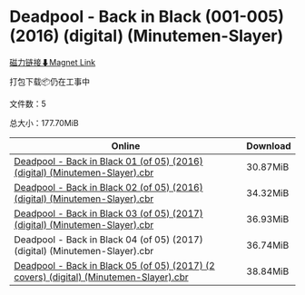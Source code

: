 # Deadpool - Back in Black (001-005) (2016) (digital) (Minutemen-Slayer)

[磁力链接⬇Magnet Link](magnet:?xt=urn:btih:05510e3f16e2283aa90bd314a42d9dfa111f7461&dn=Deadpool%20-%20Back%20in%20Black%20%28001-005%29%20%282016%29%20%28digital%29%20%28Minutemen-Slayer%29)

打包下载📦仍在工事中

文件数：5

总大小：177.70MiB

Online | Download
--- | ---
[Deadpool - Back in Black 01 (of 05) (2016) (digital) (Minutemen-Slayer).cbr](https://github.com/alicewish/markdown/blob/master/comic/Deadpool-Back-in-Black-01-of-05-2016-digital-Minutemen-Slayer-cbr.md) | 30.87MiB
[Deadpool - Back in Black 02 (of 05) (2016) (digital) (Minutemen-Slayer).cbr](https://github.com/alicewish/markdown/blob/master/comic/Deadpool-Back-in-Black-02-of-05-2016-digital-Minutemen-Slayer-cbr.md) | 34.32MiB
[Deadpool - Back in Black 03 (of 05) (2017) (digital) (Minutemen-Slayer).cbr](https://github.com/alicewish/markdown/blob/master/comic/Deadpool-Back-in-Black-03-of-05-2017-digital-Minutemen-Slayer-cbr.md) | 36.93MiB
Deadpool - Back in Black 04 (of 05) (2017) (digital) (Minutemen-Slayer).cbr | 36.74MiB
[Deadpool - Back in Black 05 (of 05) (2017) (2 covers) (digital) (Minutemen-Slayer).cbr](https://github.com/alicewish/markdown/blob/master/comic/Deadpool-Back-in-Black-05-of-05-2017-2-covers-digital-Minutemen-Slayer-cbr.md) | 38.84MiB